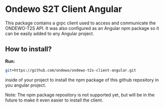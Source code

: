 # Ondewo S2T Client Angular #

This package contains a grpc client used to access and communicate the ONDEWO-T2S API.
It was also configured as an Angular npm package so it can be easily added to any Angular project.

## How to install?

**Run:**
```bash
git+https://github.com/ondewo/ondewo-t2s-client-angular.git
```
inside of your project to install the npm package of this github repository in you angular project.

Note: The npm package repository is not supported yet, but will be in the future to make it even easier to install the client. 